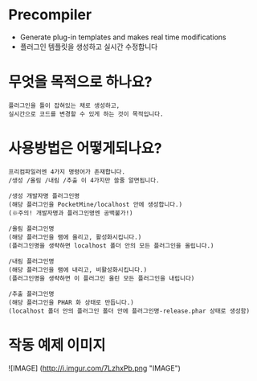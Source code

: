 # Precompiler
- Generate plug-in templates and makes real time modifications
- 플러그인 템플릿을 생성하고 실시간 수정합니다

# 무엇을 목적으로 하나요?
```
플러그인을 틀이 잡혀있는 채로 생성하고,
실시간으로 코드를 변경할 수 있게 하는 것이 목적입니다.
```

# 사용방법은 어떻게되나요?
```
프리컴파일러엔 4가지 명령어가 존재합니다.
/생성 /올림 /내림 /추출 이 4가지만 쓸줄 알면됩니다.

/생성 개발자명 플러그인명
(해당 플러그인을 PocketMine/localhost 안에 생성합니다.)
(※주의! 개발자명과 플러그인명엔 공백불가!)

/올림 플러그인명
(해당 플러그인을 램에 올리고, 활성화시킵니다.)
(플러그인명을 생략하면 localhost 폴더 안의 모든 플러그인을 올립니다.)

/내림 플러그인명
(해당 플러그인을 램에 내리고, 비활성화시킵니다.)
(플러그인명을 생략하면 이 플러그인 올린 모든 플러그인을 내립니다)

/추출 플러그인명
(해당 플러그인을 PHAR 화 상태로 만듭니다.)
(localhost 폴더 안의 플러그인 폴더 안에 플러그인명-release.phar 상태로 생성함)
```

# 작동 예제 이미지
![IMAGE] (http://i.imgur.com/7LzhxPb.png "IMAGE")
